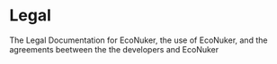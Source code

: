 # Legal
The Legal Documentation for EcoNuker, the use of EcoNuker, and the agreements beetween the the developers and EcoNuker
